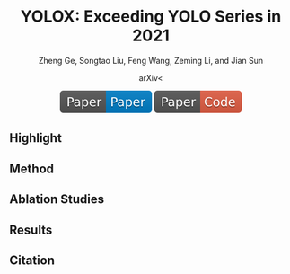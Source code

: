 <div align="center">

YOLOX: Exceeding YOLO Series in 2021
=============================
Zheng Ge, Songtao Liu, Feng Wang, Zeming Li, and Jian Sun

arXiv<

<a href="data/yolox.pdf"><img src="../../data/badge/paper_paper.svg"></a>
<a href="https://github.com/Megvii-BaseDetection/YOLOX"><img src="../../data/badge/paper_code.svg"></a>
</div>


## Highlight


## Method


## Ablation Studies


## Results


## Citation
